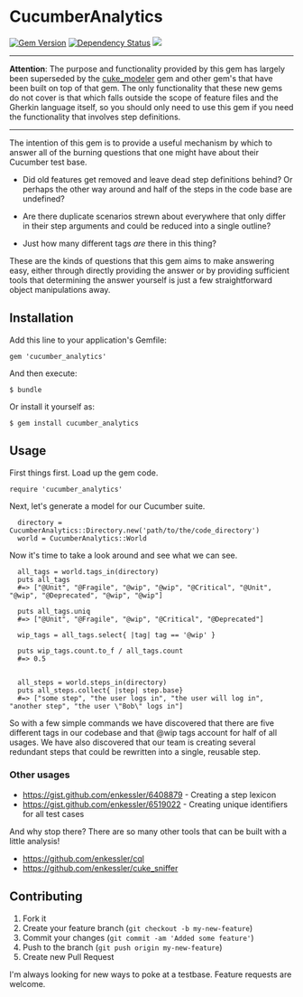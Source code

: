 # CucumberAnalytics

[![Gem Version](https://badge.fury.io/rb/cucumber_analytics.png)](https://badge.fury.io/rb/cucumber_analytics)
[![Dependency Status](https://gemnasium.com/enkessler/cucumber_analytics.png)](https://gemnasium.com/enkessler/cucumber_analytics)
[![](https://codeclimate.com/github/enkessler/cucumber_analytics.png)](https://codeclimate.com/github/enkessler/cucumber_analytics)


---

**Attention**: The purpose and functionality provided by this gem has largely been superseded by the [cuke_modeler](https://github.com/enkessler/cuke_modeler) gem and 
other gem's that have been built on top of that gem. The only functionality that these new gems do not cover is that which falls outside the scope of feature files 
and the Gherkin language itself, so you should only need to use this gem if you need the functionality that involves step definitions.  

---


The intention of this gem is to provide a useful mechanism by which to answer
all of the burning questions that one might have about their Cucumber test base.

* Did old features get removed and leave dead step definitions behind? Or
perhaps the other way around and half of the steps in the code base are
undefined?

* Are there duplicate scenarios strewn about everywhere that only differ in
their step arguments and could be reduced into a single outline?

* Just how many different tags *are* there in this thing?

These are the kinds of questions that this gem aims to make answering easy,
either through directly providing the answer or by providing sufficient tools
that determining the answer yourself is just a few straightforward object
manipulations away.

## Installation

Add this line to your application's Gemfile:

    gem 'cucumber_analytics'

And then execute:

    $ bundle

Or install it yourself as:

    $ gem install cucumber_analytics

## Usage

First things first. Load up the gem code.

    require 'cucumber_analytics'

Next, let's generate a model for our Cucumber suite.

      directory = CucumberAnalytics::Directory.new('path/to/the/code_directory')
      world = CucumberAnalytics::World

Now it's time to take a look around and see what we can see.

      all_tags = world.tags_in(directory)
      puts all_tags
      #=> ["@Unit", "@Fragile", "@wip", "@wip", "@Critical", "@Unit", "@wip", "@Deprecated", "@wip", "@wip"]
    
      puts all_tags.uniq
      #=> ["@Unit", "@Fragile", "@wip", "@Critical", "@Deprecated"]
    
      wip_tags = all_tags.select{ |tag| tag == '@wip' }
    
      puts wip_tags.count.to_f / all_tags.count
      #=> 0.5
    
    
      all_steps = world.steps_in(directory)
      puts all_steps.collect{ |step| step.base}
      #=> ["some step", "the user logs in", "the user will log in", "another step", "the user \"Bob\" logs in"]

So with a few simple commands we have discovered that there are five different
tags in our codebase and that @wip tags account for half of all usages. We have
also discovered that our team is creating several redundant steps that could be
rewritten into a single, reusable step.


### Other usages

* https://gist.github.com/enkessler/6408879 - Creating a step lexicon
* https://gist.github.com/enkessler/6519022 - Creating unique identifiers for all test cases

And why stop there? There are so many other tools that can be built with a little analysis!

* https://github.com/enkessler/cql
* https://github.com/enkessler/cuke_sniffer

## Contributing

1. Fork it
2. Create your feature branch (`git checkout -b my-new-feature`)
3. Commit your changes (`git commit -am 'Added some feature'`)
4. Push to the branch (`git push origin my-new-feature`)
5. Create new Pull Request

I'm always looking for new ways to poke at a testbase. Feature requests are welcome.
